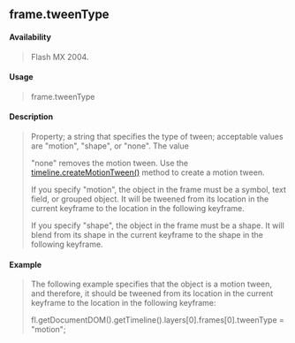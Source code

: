 ## frame.tweenType

#### Availability

> Flash MX 2004.

#### Usage

> frame.tweenType

#### Description

> Property; a string that specifies the type of tween; acceptable values are "motion", "shape", or "none". The value
>
> "none" removes the motion tween. Use the [timeline.createMotionTween()](#_bookmark1044) method to create a motion tween.
>
> If you specify "motion", the object in the frame must be a symbol, text field, or grouped object. It will be tweened from its location in the current keyframe to the location in the following keyframe.
>
> If you specify "shape", the object in the frame must be a shape. It will blend from its shape in the current keyframe to the shape in the following keyframe.

#### Example

> The following example specifies that the object is a motion tween, and therefore, it should be tweened from its location in the current keyframe to the location in the following keyframe:
>
> fl.getDocumentDOM().getTimeline().layers\[0\].frames\[0\].tweenType = "motion";

